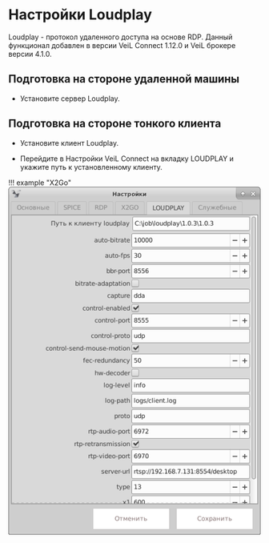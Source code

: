 # Настройки Loudplay

Loudplay - протокол удаленного доступа на основе RDP. 
Данный функционал добавлен в версии VeiL Connect 1.12.0 и VeiL брокере версии 4.1.0.

## Подготовка на стороне удаленной машины

- Установите сервер Loudplay.

## Подготовка на стороне тонкого клиента

- Установите клиент Loudplay.

- Перейдите в Настройки VeiL Connect на вкладку LOUDPLAY и укажите путь к установленному клиенту.

!!! example "X2Go"
    ![image](../../_assets/vdi/thin_client/loudplay_settings.png)